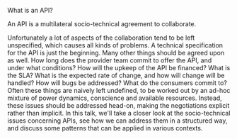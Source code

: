 What is an API?

An API is a multilateral socio-technical agreement to collaborate.

Unfortunately a lot of aspects of the collaboration tend to be left unspecified, which causes all kinds of problems. A technical specification for the API is just the beginning. Many other things should be agreed upon as well. How long does the provider team commit to offer the API, and under what conditions? How will the upkeep of the API be financed? What is the SLA? What is the expected rate of change, and how will change will be handled? How will bugs be addressed? What do the consumers commit to? Often these things are naively left undefined, to be worked out by an ad-hoc mixture of power dynamics, conscience and available resources. Instead, these issues should be addressed head-on, making the negotiations explicit rather than implicit. In this talk, we'll take a closer look at the socio-technical issues concerning APIs, see how we can address them in a structured way, and discuss some patterns that can be applied in various contexts.
